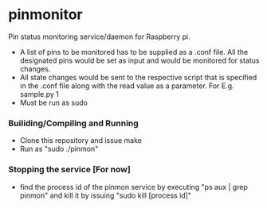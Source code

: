 # pinmonitor
Pin status monitoring service/daemon for Raspberry pi.

- A list of pins to be monitored has to be supplied as a .conf file. All the designated pins would be set as input and would be monitored for status changes.
- All state changes would be sent to the respective script that is specified in the .conf file along with the read value as a parameter. For E.g. sample.py 1
- Must be run as sudo

### Builiding/Compiling and Running
- Clone this repository and issue make
- Run as "sudo ./pinmon"

### Stopping the service [For now]
- find the process id of the pinmon service by executing "ps aux | grep pinmon"
and kill it by issuing "sudo kill [process id]"
